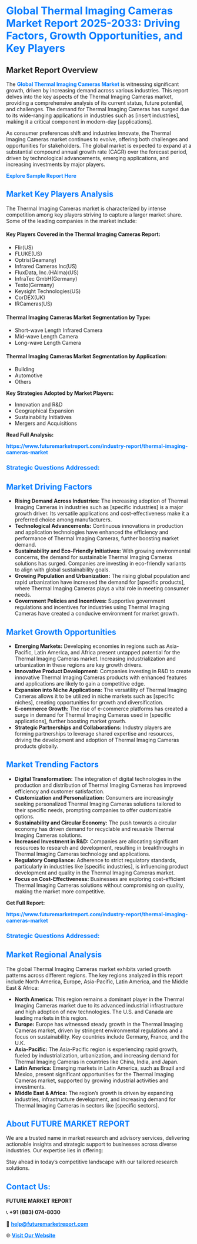 <h1 style="color: #007BFF;">Global Thermal Imaging Cameras Market Report 2025-2033: Driving Factors, Growth Opportunities, and Key Players</h1>

<section id="overview">
<h2>Market Report Overview</h2>
<p>The <a href="https://www.futuremarketreport.com/industry-report/thermal-imaging-cameras-market" style="color: #007BFF; text-decoration: none;"><strong>Global Thermal Imaging Cameras Market</strong></a> is witnessing significant growth, driven by increasing demand across various industries. This report delves into the key aspects of the Thermal Imaging Cameras market, providing a comprehensive analysis of its current status, future potential, and challenges. The demand for Thermal Imaging Cameras has surged due to its wide-ranging applications in industries such as [insert industries], making it a critical component in modern-day [applications].</p>
<p>As consumer preferences shift and industries innovate, the Thermal Imaging Cameras market continues to evolve, offering both challenges and opportunities for stakeholders. The global market is expected to expand at a substantial compound annual growth rate (CAGR) over the forecast period, driven by technological advancements, emerging applications, and increasing investments by major players.</p>
</section>

<section id="overview">
<p><a href="https://www.futuremarketreport.com/request-sample/reportId=109643" style="color: #007BFF; text-decoration: none;"><strong>Explore Sample Report Here</strong></a></p>
</section>

<section id="key-players">
<h2 style="color: #007BFF;">Market Key Players Analysis</h2>
<p>The Thermal Imaging Cameras market is characterized by intense competition among key players striving to capture a larger market share. Some of the leading companies in the market include:</p>
<h4>Key Players Covered in the Thermal Imaging Cameras Report:</h4>
<ul><li>Flir(US)</li><li>FLUKE(US)</li><li>Optris(Geamany)</li><li>Infrared Cameras Inc(US)</li><li>FluxData, Inc.(HAlma)(US)</li><li>InfraTec GmbH(Germany)</li><li>Testo(Germany)</li><li>Keysight Technologies(US)</li><li>CorDEX(UK)</li><li>IRCameras(US)</li></ul>
<h4>Thermal Imaging Cameras Market Segmentation by Type:</h4>
<ul><li>Short-wave Length Infrared Camera</li><li>Mid-wave Length Camera</li><li>Long-wave Length Camera</li></ul>

<h4>Thermal Imaging Cameras Market Segmentation by Application:</h4>
<ul><li>Building</li><li>Automotive</li><li>Others</li></ul>
<p><strong>Key Strategies Adopted by Market Players:</strong></p>
<ul>
<li>Innovation and R&D</li>
<li>Geographical Expansion</li>
<li>Sustainability Initiatives</li>
<li>Mergers and Acquisitions</li>
</ul>
</section>

<section>
<p><strong>Read Full Analysis: </strong></p><a href="https://www.futuremarketreport.com/industry-report/thermal-imaging-cameras-market" style="color: #007BFF; text-decoration: none;"><strong>https://www.futuremarketreport.com/industry-report/thermal-imaging-cameras-market</strong></a>
<h3 style="color: #007BFF;">Strategic Questions Addressed:</h3>
</section>

<section id="driving-factors">
<h2 style="color: #007BFF;">Market Driving Factors</h2>
<ul>
<li><strong>Rising Demand Across Industries:</strong> The increasing adoption of Thermal Imaging Cameras in industries such as [specific industries] is a major growth driver. Its versatile applications and cost-effectiveness make it a preferred choice among manufacturers.</li>
<li><strong>Technological Advancements:</strong> Continuous innovations in production and application technologies have enhanced the efficiency and performance of Thermal Imaging Cameras, further boosting market demand.</li>
<li><strong>Sustainability and Eco-Friendly Initiatives:</strong> With growing environmental concerns, the demand for sustainable Thermal Imaging Cameras solutions has surged. Companies are investing in eco-friendly variants to align with global sustainability goals.</li>
<li><strong>Growing Population and Urbanization:</strong> The rising global population and rapid urbanization have increased the demand for [specific products], where Thermal Imaging Cameras plays a vital role in meeting consumer needs.</li>
<li><strong>Government Policies and Incentives:</strong> Supportive government regulations and incentives for industries using Thermal Imaging Cameras have created a conducive environment for market growth.</li>
</ul>
</section>

<section id="growth-opportunities">
<h2 style="color: #007BFF;">Market Growth Opportunities</h2>
<ul>
<li><strong>Emerging Markets:</strong> Developing economies in regions such as Asia-Pacific, Latin America, and Africa present untapped potential for the Thermal Imaging Cameras market. Increasing industrialization and urbanization in these regions are key growth drivers.</li>
<li><strong>Innovative Product Development:</strong> Companies investing in R&D to create innovative Thermal Imaging Cameras products with enhanced features and applications are likely to gain a competitive edge.</li>
<li><strong>Expansion into Niche Applications:</strong> The versatility of Thermal Imaging Cameras allows it to be utilized in niche markets such as [specific niches], creating opportunities for growth and diversification.</li>
<li><strong>E-commerce Growth:</strong> The rise of e-commerce platforms has created a surge in demand for Thermal Imaging Cameras used in [specific applications], further boosting market growth.</li>
<li><strong>Strategic Partnerships and Collaborations:</strong> Industry players are forming partnerships to leverage shared expertise and resources, driving the development and adoption of Thermal Imaging Cameras products globally.</li>
</ul>
</section>

<section id="trending-factors">
<h2 style="color: #007BFF;">Market Trending Factors</h2>
<ul>
<li><strong>Digital Transformation:</strong> The integration of digital technologies in the production and distribution of Thermal Imaging Cameras has improved efficiency and customer satisfaction.</li>
<li><strong>Customization and Personalization:</strong> Consumers are increasingly seeking personalized Thermal Imaging Cameras solutions tailored to their specific needs, prompting companies to offer customizable options.</li>
<li><strong>Sustainability and Circular Economy:</strong> The push towards a circular economy has driven demand for recyclable and reusable Thermal Imaging Cameras solutions.</li>
<li><strong>Increased Investment in R&D:</strong> Companies are allocating significant resources to research and development, resulting in breakthroughs in Thermal Imaging Cameras technology and applications.</li>
<li><strong>Regulatory Compliance:</strong> Adherence to strict regulatory standards, particularly in industries like [specific industries], is influencing product development and quality in the Thermal Imaging Cameras market.</li>
<li><strong>Focus on Cost-Effectiveness:</strong> Businesses are exploring cost-efficient Thermal Imaging Cameras solutions without compromising on quality, making the market more competitive.</li>
</ul>
</section>

<section>
<p><strong>Get Full Report: </strong></p><a href="https://www.futuremarketreport.com/industry-report/thermal-imaging-cameras-market" style="color: #007BFF; text-decoration: none;"><strong>https://www.futuremarketreport.com/industry-report/thermal-imaging-cameras-market</strong></a>
<h3 style="color: #007BFF;">Strategic Questions Addressed:</h3>
</section>


<section id="regional-analysis">
<h2 style="color: #007BFF;">Market Regional Analysis</h2>
<p>The global Thermal Imaging Cameras market exhibits varied growth patterns across different regions. The key regions analyzed in this report include North America, Europe, Asia-Pacific, Latin America, and the Middle East & Africa:</p>
<ul>
<li><strong>North America:</strong> This region remains a dominant player in the Thermal Imaging Cameras market due to its advanced industrial infrastructure and high adoption of new technologies. The U.S. and Canada are leading markets in this region.</li>
<li><strong>Europe:</strong> Europe has witnessed steady growth in the Thermal Imaging Cameras market, driven by stringent environmental regulations and a focus on sustainability. Key countries include Germany, France, and the U.K.</li>
<li><strong>Asia-Pacific:</strong> The Asia-Pacific region is experiencing rapid growth, fueled by industrialization, urbanization, and increasing demand for Thermal Imaging Cameras in countries like China, India, and Japan.</li>
<li><strong>Latin America:</strong> Emerging markets in Latin America, such as Brazil and Mexico, present significant opportunities for the Thermal Imaging Cameras market, supported by growing industrial activities and investments.</li>
<li><strong>Middle East & Africa:</strong> The region’s growth is driven by expanding industries, infrastructure development, and increasing demand for Thermal Imaging Cameras in sectors like [specific sectors].</li>
</ul>
</section>

<footer>
<h2 style="color: #007BFF;">About FUTURE MARKET REPORT</h2>
<p>We are a trusted name in market research and advisory services, delivering actionable insights and strategic support to businesses across diverse industries. Our expertise lies in offering:</p>

<p>Stay ahead in today’s competitive landscape with our tailored research solutions.</p>

<h2 style="color: #007BFF;">Contact Us:</h2>
<p><strong>FUTURE MARKET REPORT</strong></p>
<p>📞 <strong>+91 (883) 074-8030</strong></p>
<p>📧 <strong><a href="mailto:help@futuremarketreport.com" style="color: #007BFF;">help@futuremarketreport.com</a></strong></p>
<p>🌐 <strong><a href="https://www.futuremarketreport.com/" style="color: #007BFF;">Visit Our Website</a></strong></p>
</footer>